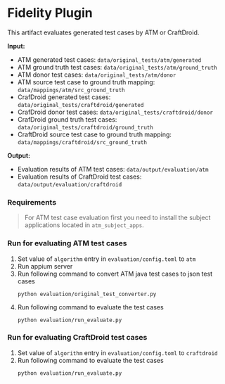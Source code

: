 # Fidelity Plugin

This artifact evaluates generated test cases by ATM or CraftDroid. 

**Input:** 
- ATM generated test cases: `data/original_tests/atm/generated`
- ATM ground truth test cases: `data/original_tests/atm/ground_truth`
- ATM donor test cases: `data/original_tests/atm/donor`
- ATM source test case to ground truth mapping: `data/mappings/atm/src_ground_truth`
- CrafDroid generated test cases: `data/original_tests/craftdroid/generated`
- CrafDroid donor test cases: `data/original_tests/craftdroid/donor`
- CrafDroid ground truth test cases: `data/original_tests/craftdroid/ground_truth`
- CraftDroid source test case to ground truth mapping: `data/mappings/craftdroid/src_ground_truth`


**Output:**
- Evaluation results of ATM test cases: `data/output/evaluation/atm`
- Evaluation results of CraftDroid test cases: `data/output/evaluation/craftdroid`

### Requirements

> For ATM test case evaluation first you need to install the subject applications located in `atm_subject_apps`.


### Run for evaluating ATM test cases
1. Set value of `algorithm` entry in `evaluation/config.toml` to `atm`
1. Run appium server
1. Run following command to convert ATM java test cases to json test cases
    ```shell
    python evaluation/original_test_converter.py
    ```
1. Run following command to evaluate the test cases 
    ```shell
    python evaluation/run_evaluate.py
    ```

### Run for evaluating CraftDroid test cases
1. Set value of `algorithm` entry in `evaluation/config.toml` to `craftdroid`
1. Run following command to evaluate the test cases
    ```shell
    python evaluation/run_evaluate.py
    ```
